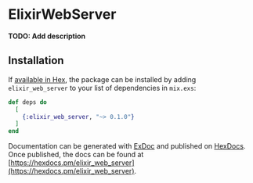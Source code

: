 # ElixirWebServer

**TODO: Add description**

## Installation

If [available in Hex](https://hex.pm/docs/publish), the package can be installed
by adding `elixir_web_server` to your list of dependencies in `mix.exs`:

```elixir
def deps do
  [
    {:elixir_web_server, "~> 0.1.0"}
  ]
end
```

Documentation can be generated with [ExDoc](https://github.com/elixir-lang/ex_doc)
and published on [HexDocs](https://hexdocs.pm). Once published, the docs can
be found at [https://hexdocs.pm/elixir_web_server](https://hexdocs.pm/elixir_web_server).

